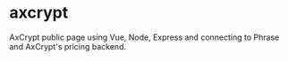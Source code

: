 # axcrypt
AxCrypt public page using Vue, Node, Express and connecting to Phrase and AxCrypt's pricing backend.
